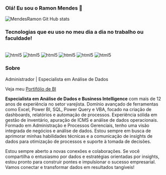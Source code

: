 
### Olá! Eu sou o Ramon Mendes 👋


![MendesRamon Git Hub stats](https://github-readme-stats.vercel.app/api?username=MendesRamon&showicons=truetheme=dracula)

### Tecnologias que eu uso no meu dia a dia no trabalho ou faculdade!

<div stile="display: inline_block"><br/>
    <img align="center" alt="html5" src="https://img.shields.io/badge/Python-3776AB?style=for-the-badge&logo=python&logoColor=white" />
    <img align="center" alt="html5" src="https://img.shields.io/badge/R-276DC3?style=for-the-badge&logo=r&logoColor=white" />
    <img align="center" alt="html5" src="https://img.shields.io/badge/Microsoft%20SQL%20Server-CC2927.svg?style=for-the-badge&logo=Microsoft-SQL-Server&logoColor=white" />
    <img align="center" alt="html5" src="https://img.shields.io/badge/Microsoft_Excel-217346?style=for-the-badge&logo=microsoft-excel&logoColor=white" />
    <img align="center" alt="html5" src="https://img.shields.io/badge/Power%20BI-F2C811.svg?style=for-the-badge&logo=Power-BI&logoColor=black" >
    <img align="center" alt="html5" src="https://img.shields.io/badge/Knime-E0E5EC.svg?style=for-the-badge&logo=Knime&logoColor=#FDD800" >
</div>

<p></p>
<p></p>

### Sobre

Administrador | Especialista em Análise de Dados 
 
Veja meu [Portifólio de BI](https://sites.google.com/view/portifliobi/in%C3%ADcio?authuser=0)



**Especialista em Análise de Dados e Business Intelligence** com mais de 12 anos de experiência no setor varejista. Domínio avançado de ferramentas como Excel, Power BI, SQL, Power Query e VBA, focado na criação de dashboards, relatórios e automação de processos. Experiência sólida em gestão de inventário, apuração de ICMS e análise de dados operacionais. Formado em Administração e Processos Gerenciais, tenho uma visão integrada de negócios e análise de dados. Estou sempre em busca de aprimorar minhas habilidades técnicas e a comunicação de insights de dados para otimização de processos e suporte à tomada de decisões.

Estou sempre aberto a novas conexões e colaborações. Se você compartilha o entusiasmo por dados e estratégias orientadas por insights, estou pronto para construir pontes e impulsionar o sucesso empresarial. Vamos conectar e transformar dados em resultados tangíveis!



